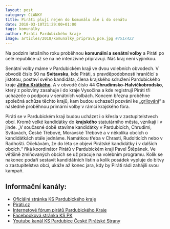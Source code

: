 ```yaml
---
layout: post
category: CLANKY
title: Piráti plují nejen do komunálu ale i do senátu
date: 2018-03-10T21:29:00+01:00
tags: komunálky 
author: Piráti Pardubického kraje
image: articles/2018/komunalky_priprava_pce.jpg #751x422
---
```



Na podzim letošního roku proběhnou **komunální a senátní volby** a Piráti po celé republice už se na ně intenzivně připravují. Náš kraj není výjimkou.


Senátní volby máme v Pardubickém kraji ve dvou volebních obvodech. V obvodě číslo 50 na **Svitavsku**, kde Piráti, s pravděpodobností hraničící s jistotou, postaví svého kandidáta, člena krajského sdružení Pardubického kraje **[Jiřího Krátkého][6]**. A v obvodě číslo 44 **Chrudimsko-Halvíčkobrodsko**, který z poloviny zasahuje i do kraje Vysočina a kde registrují Piráti tři uchazeče o podporu v senátních volbách. Koncem března proběhne společná schůze těchto krajů, kam budou uchazeči pozváni ke „[grilování][7]“ a následně proběhnou primární volby v rámci krajského fóra.


Piráti se v Pardubickém kraji budou ucházet i o křesla v zastupitelstvech obcí. Kromě velké kandidátky do **krajského** statutárního města, vznikají i v jinde. „V současné době stavíme kandidátky v Pardubicích, Chrudimi, Svitavách, České Třebové, Moravské Třebové a v několika obcích o kandidátkách stále jednáme. Namátkou třeba v Chrasti, Rudolticích nebo v Radhošti. Očekávám, že do léta se objeví Pirátské kandidátky i v dalších obcích.“ říká koordinátor Pirátů v Pardubickém kraji Pavel Štěpánek. Ve většině zmiňovaných obcích se už pracuje na volebním programu. Kolik se nakonec podaří sestavit kandidátních listin a kolik posádek vypluje do bitvy o zastupitelstva obcí, ukáže až konec jara, kdy by Piráti rádi zahájili svou kampaň.



Informační kanály:
------------------
* [Oficiální stránka KS Pardubického kraje][1]
* [Piráti.cz][2]
* [Internetové fórum pirátů Pardubického Kraje][3]
* [Facebooková stránka KS PK][4]
* [Youtube kanál KS Pardubice České Pirátské Strany][5]

[1]: https://pardubicky.pirati.cz/
[2]: https://www.pirati.cz
[3]: https://forum.pirati.cz/pardubicky-kraj-f85/
[4]: https://www.facebook.com/pages/Pir%C3%A1ti-Pardubick%C3%BD-kraj/161396423900274?ref=ts&fref=ts
[5]: https://www.youtube.com/channel/UC_DPWuE5dPRXl7blykCKmmg
[6]: https://wiki.pirati.cz/lide/Jiri_Kratky
[7]: https://forum.pirati.cz/viewtopic.php?f=85&t=39635&sid=ebdaeac6de8d143404a9cd8ac0526e24
